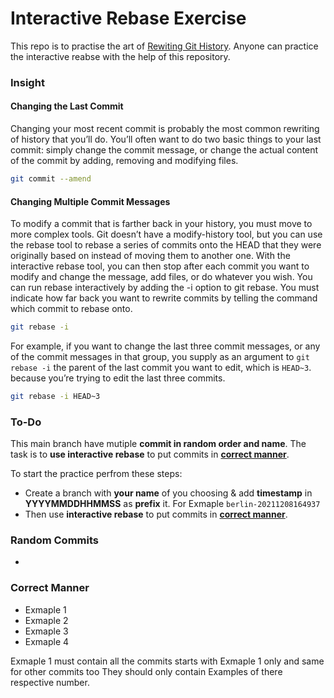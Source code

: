 # Interactive Rebase Exercise
This repo is to practise the art of [Rewiting Git History](https://git-scm.com/book/en/v2/Git-Tools-Rewriting-History). Anyone can practice the interactive reabse with the help of this repository.

### Insight
#### Changing the Last Commit

Changing your most recent commit is probably the most common rewriting of history that you’ll do. You’ll often want to do two basic things to your last commit: simply change the commit message, or change the actual content of the commit by adding, removing and modifying files.
```bash
git commit --amend
```

#### Changing Multiple Commit Messages

To modify a commit that is farther back in your history, you must move to more complex tools. Git doesn’t have a modify-history tool, but you can use the rebase tool to rebase a series of commits onto the HEAD that they were originally based on instead of moving them to another one. With the interactive rebase tool, you can then stop after each commit you want to modify and change the message, add files, or do whatever you wish. You can run rebase interactively by adding the -i option to git rebase. You must indicate how far back you want to rewrite commits by telling the command which commit to rebase onto.
```bash
git rebase -i
```

For example, if you want to change the last three commit messages, or any of the commit messages in that group, you supply as an argument to `git rebase -i` the parent of the last commit you want to edit, which is `HEAD~3`. because you’re trying to edit the last three commits.
```bash
git rebase -i HEAD~3
```

### To-Do

This main branch have mutiple **commit in random order and name**. The task is to **use interactive rebase**  to put commits in [**correct manner**](#correct-manner).

To start the practice perfrom these steps:
- Create a branch with **your name** of you choosing & add **timestamp** in **YYYYMMDDHHMMSS** as **prefix** it. For Exmaple `berlin-20211208164937`
- Then use **interactive rebase**  to put commits in [**correct manner**](#correct-manner).


### Random Commits
-

### Correct Manner

- Exmaple 1
- Exmaple 2
- Exmaple 3
- Exmaple 4

Exmaple 1 must contain all the commits starts with Exmaple 1 only and same for other commits too They should only contain Examples of there respective number.